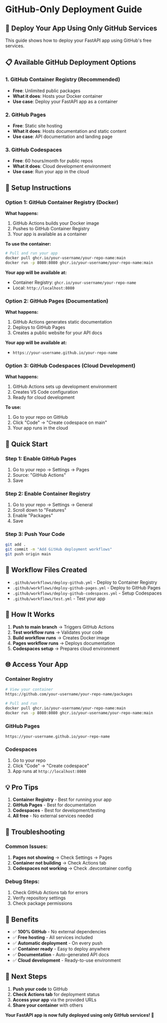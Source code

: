 # GitHub-Only Deployment Guide

## 🚀 Deploy Your App Using Only GitHub Services

This guide shows how to deploy your FastAPI app using GitHub's free services.

## 📋 Available GitHub Deployment Options

### 1. **GitHub Container Registry** (Recommended)
- **Free**: Unlimited public packages
- **What it does**: Hosts your Docker container
- **Use case**: Deploy your FastAPI app as a container

### 2. **GitHub Pages** 
- **Free**: Static site hosting
- **What it does**: Hosts documentation and static content
- **Use case**: API documentation and landing page

### 3. **GitHub Codespaces**
- **Free**: 60 hours/month for public repos
- **What it does**: Cloud development environment
- **Use case**: Run your app in the cloud

## 🔧 Setup Instructions

### Option 1: GitHub Container Registry (Docker)

**What happens:**
1. GitHub Actions builds your Docker image
2. Pushes to GitHub Container Registry
3. Your app is available as a container

**To use the container:**
```bash
# Pull and run your app
docker pull ghcr.io/your-username/your-repo-name:main
docker run -p 8080:8080 ghcr.io/your-username/your-repo-name:main
```

**Your app will be available at:**
- Container Registry: `ghcr.io/your-username/your-repo-name`
- Local: `http://localhost:8080`

### Option 2: GitHub Pages (Documentation)

**What happens:**
1. GitHub Actions generates static documentation
2. Deploys to GitHub Pages
3. Creates a public website for your API docs

**Your app will be available at:**
- `https://your-username.github.io/your-repo-name`

### Option 3: GitHub Codespaces (Cloud Development)

**What happens:**
1. GitHub Actions sets up development environment
2. Creates VS Code configuration
3. Ready for cloud development

**To use:**
1. Go to your repo on GitHub
2. Click "Code" → "Create codespace on main"
3. Your app runs in the cloud

## 🎯 Quick Start

### Step 1: Enable GitHub Pages
1. Go to your repo → Settings → Pages
2. Source: "GitHub Actions"
3. Save

### Step 2: Enable Container Registry
1. Go to your repo → Settings → General
2. Scroll down to "Features"
3. Enable "Packages"
4. Save

### Step 3: Push Your Code
```bash
git add .
git commit -m "Add GitHub deployment workflows"
git push origin main
```

## 📁 Workflow Files Created

- `.github/workflows/deploy-github.yml` - Deploy to Container Registry
- `.github/workflows/deploy-github-pages.yml` - Deploy to GitHub Pages
- `.github/workflows/deploy-github-codespaces.yml` - Setup Codespaces
- `.github/workflows/test.yml` - Test your app

## 🔄 How It Works

1. **Push to main branch** → Triggers GitHub Actions
2. **Test workflow runs** → Validates your code
3. **Build workflow runs** → Creates Docker image
4. **Pages workflow runs** → Deploys documentation
5. **Codespaces setup** → Prepares cloud environment

## 🌐 Access Your App

### Container Registry
```bash
# View your container
https://github.com/your-username/your-repo-name/packages

# Pull and run
docker pull ghcr.io/your-username/your-repo-name:main
docker run -p 8080:8080 ghcr.io/your-username/your-repo-name:main
```

### GitHub Pages
```
https://your-username.github.io/your-repo-name
```

### Codespaces
1. Go to your repo
2. Click "Code" → "Create codespace"
3. App runs at `http://localhost:8080`

## 💡 Pro Tips

1. **Container Registry** - Best for running your app
2. **GitHub Pages** - Best for documentation
3. **Codespaces** - Best for development/testing
4. **All free** - No external services needed

## 🚨 Troubleshooting

### Common Issues:
1. **Pages not showing** → Check Settings → Pages
2. **Container not building** → Check Actions tab
3. **Codespaces not working** → Check .devcontainer config

### Debug Steps:
1. Check GitHub Actions tab for errors
2. Verify repository settings
3. Check package permissions

## 🎉 Benefits

- ✅ **100% GitHub** - No external dependencies
- ✅ **Free hosting** - All services included
- ✅ **Automatic deployment** - On every push
- ✅ **Container ready** - Easy to deploy anywhere
- ✅ **Documentation** - Auto-generated API docs
- ✅ **Cloud development** - Ready-to-use environment

## 🚀 Next Steps

1. **Push your code** to GitHub
2. **Check Actions tab** for deployment status
3. **Access your app** via the provided URLs
4. **Share your container** with others

**Your FastAPI app is now fully deployed using only GitHub services! 🎉**
